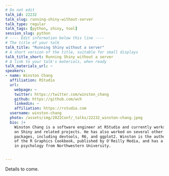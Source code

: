 ```yaml
---
# Do not edit
talk_id: 22232
talk_slug: running-shiny-without-server
talk_type: regular
talk_tags: [python, shiny, tool]
session_slug: python
# ---- Edit information below this line ----
# The title of your talk
talk_title: "Running Shiny without a server"
# A short version of the title, suitable for small displays
talk_title_short: Running Shiny without a server
# A link to your talk's materials, when ready
talk_materials_url: ~
speakers:
- name: Winston Chang
  affiliation: RStudio
  url:
    webpage: ~
    twitter: https://twitter.com/winston_chang
    github: https://github.com/wch
    linkedin: ~
    affiliation: https://rstudio.com
  username: winston-chang
  photo: /assets/img/2022Conf/_talks/22232_winston-chang.jpeg
  bio: |+
    Winston Chang is a software engineer at RStudio and currently works
    on Shiny and related projects. He has also worked on several other R
    packages, including devtools, R6, and ggplot2. Winston is the author
    of the R Graphics Cookbook, published by O'Reilly Media, and has a PhD
    in psychology from Northwestern University.


---
```


<!-- ABSTRACT ----
Please write abstract below. You may use simple markdown (links, code style, bold, italics)
-->

Details to come.
